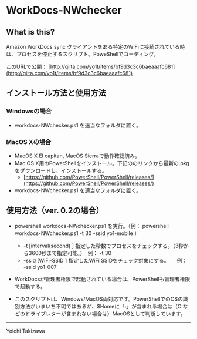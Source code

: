 # WorkDocs-NWchecker

## What is this?
Amazon WorkDocs sync クライアントをある特定のWiFiに接続されている時は、プロセスを停止するスクリプト。PoweShellでコーディング。

このURLで公開：
[http://qiita.com/yo1t/items/bf9d3c3c6baeaaafc681](http://qiita.com/yo1t/items/bf9d3c3c6baeaaafc681)


## インストール方法と使用方法
### Windowsの場合

- workdocs-NWchecker.ps1 を適当なフォルダに置く。


### MacOS Xの場合

- MacOS X El capitan, MacOS Sierraで動作確認済み。
- Mac OS X用のPowerShellをインストール。下記ののリンクから最新の.pkgをダウンロードし、インストールする。
  - [https://github.com/PowerShell/PowerShell/releases/](https://github.com/PowerShell/PowerShell/releases/)
- workdocs-NWchecker.ps1 を適当なフォルダに置く。


## 使用方法（ver. 0.2の場合）

- powershell workdocs-NWchecker.ps1 を実行。（例： powershell workdocs-NWchecker.ps1 -t 30 -ssid yo1-mobile ）
  - -t  [interval(second) ] 指定した秒数でプロセスをチェックする。（3秒から3600秒まで指定可能。）　例： -t 30
  - -ssid [WiFi-SSID ] 指定したWiFi SSIDをチェック対象にする。　　例： -ssid yo1-007

- WorkDocsが管理者権限で起動されている場合は、PowerShellも管理者権限で起動する。
- このスクリプトは、Windows/MacOS両対応です。PowerShellでのOSの識別方法がいまいち不明ではあるが、$Homeに「:」が含まれる場合は（C:などのドライブレターが含まれない場合は）MacOSとして判断しています。


---
Yoichi Takizawa
